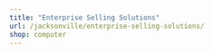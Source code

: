 ```yaml
---
title: "Enterprise Selling Solutions"
url: /jacksonville/enterprise-selling-solutions/
shop: computer
---
```

